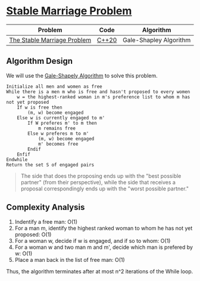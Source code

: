# [Stable Marriage Problem](stable-marriage-problem.pdf)

| Problem                                                             |         Code          |       Algorithm        |
| ------------------------------------------------------------------- | :-------------------: | :--------------------: |
| [The Stable Marriage Problem](https://www.acmicpc.net/problem/3761) | [C++20](solution.cpp) | Gale-Shapley Algorithm |

## Algorithm Design

We will use the [Gale-Shapely Algorithm](https://en.wikipedia.org/wiki/Gale%E2%80%93Shapley_algorithm) to solve this problem.

```text
Initialize all men and women as free
While there is a men m who is free and hasn't proposed to every women
    w = the highest-ranked woman in m's preference list to whom m has not yet proposed
    If w is free then
        (m, w) become engaged
    Else w is currently engaged to m'
        If W preferes m' to m then
            m remains free
        Else w preferes m to m'
            (m, w) become engaged
            m' becomes free
        Endif
    Enfif
Endwhile
Return the set S of engaged pairs
```

> The side that does the proposing ends up with the "best possible partner" (from their perspective), while the side that receives a proposal correspondingly ends up with the "worst possible partner."

## Complexity Analysis

1. Indentify a free man: O(1)
2. For a man m, identify the highest ranked woman to whom he has not yet proposed: O(1)
3. For a woman w, decide if w is engaged, and if so to whom: O(1)
4. For a woman w and two man m and m', decide which man is prefered by w: O(1)
5. Place a man back in the list of free man: O(1)

Thus, the algorithm terminates after at most n^2 iterations of the While loop.
